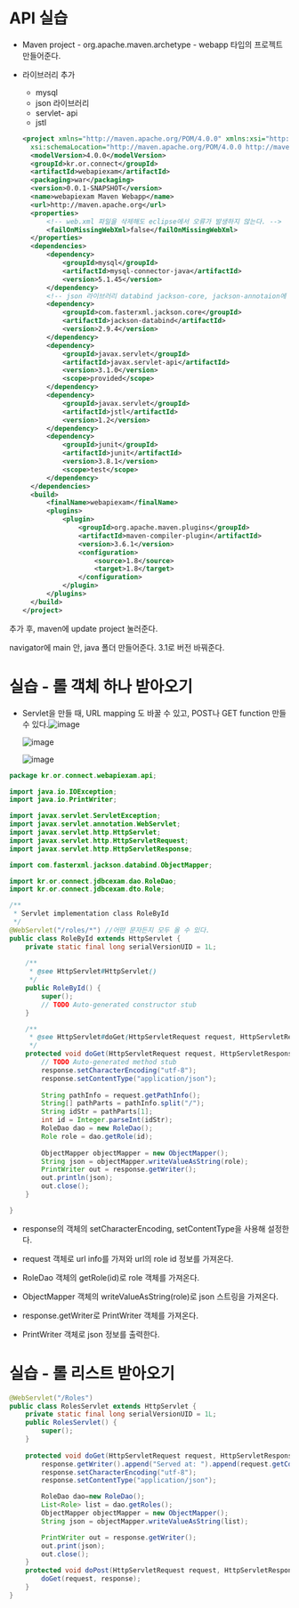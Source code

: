 # API 실습

- Maven project - org.apache.maven.archetype - webapp 타입의 프로젝트 만들어준다.

- 라이브러리 추가

  - mysql
  - json 라이브러리 
  - servlet- api
  - jstl

  ```xml
  <project xmlns="http://maven.apache.org/POM/4.0.0" xmlns:xsi="http://www.w3.org/2001/XMLSchema-instance"
  	xsi:schemaLocation="http://maven.apache.org/POM/4.0.0 http://maven.apache.org/maven-v4_0_0.xsd">
  	<modelVersion>4.0.0</modelVersion>
  	<groupId>kr.or.connect</groupId>
  	<artifactId>webapiexam</artifactId>
  	<packaging>war</packaging>
  	<version>0.0.1-SNAPSHOT</version>
  	<name>webapiexam Maven Webapp</name>
  	<url>http://maven.apache.org</url>
  	<properties>
  		<!-- web.xml 파일을 삭제해도 eclipse에서 오류가 발생하지 않는다. -->
  		<failOnMissingWebXml>false</failOnMissingWebXml>
  	</properties>
  	<dependencies>
  		<dependency>
  			<groupId>mysql</groupId>
  			<artifactId>mysql-connector-java</artifactId>
  			<version>5.1.45</version>
  		</dependency>
  		<!-- json 라이브러리 databind jackson-core, jackson-annotaion에 의존성이 있다. -->
  		<dependency>
  			<groupId>com.fasterxml.jackson.core</groupId>
  			<artifactId>jackson-databind</artifactId>
  			<version>2.9.4</version>
  		</dependency>
  		<dependency>
  			<groupId>javax.servlet</groupId>
  			<artifactId>javax.servlet-api</artifactId>
  			<version>3.1.0</version>
  			<scope>provided</scope>
  		</dependency>
  		<dependency>
  			<groupId>javax.servlet</groupId>
  			<artifactId>jstl</artifactId>
  			<version>1.2</version>
  		</dependency>
  		<dependency>
  			<groupId>junit</groupId>
  			<artifactId>junit</artifactId>
  			<version>3.8.1</version>
  			<scope>test</scope>
  		</dependency>
  	</dependencies>
  	<build>
  		<finalName>webapiexam</finalName>
  		<plugins>
  			<plugin>
  				<groupId>org.apache.maven.plugins</groupId>
  				<artifactId>maven-compiler-plugin</artifactId>
  				<version>3.6.1</version>
  				<configuration>
  					<source>1.8</source>
  					<target>1.8</target>
  				</configuration>
  			</plugin>
  		</plugins>
  	</build>
  </project>
  ```

  

추가 후, maven에 update project 눌러준다.

navigator에 main 안, java 폴더 만들어준다. 3.1로 버전 바꿔준다.

# 실습 - 롤 객체 하나 받아오기

- Servlet을 만들 때, URL mapping 도 바꿀 수 있고, POST나 GET function 만들 수 있다.![image](https://user-images.githubusercontent.com/37058233/126096039-b2fcb0cc-23c0-4bb8-a13a-9a4f85db65ce.png)

  ![image](https://user-images.githubusercontent.com/37058233/126096496-3ebc7b31-185b-4a7f-bd41-ca5f1f35ea10.png)

  ![image](https://user-images.githubusercontent.com/37058233/126097775-8e19f2a0-b708-4f2b-a1e1-065e6d96d62e.png)

```java
package kr.or.connect.webapiexam.api;

import java.io.IOException;
import java.io.PrintWriter;

import javax.servlet.ServletException;
import javax.servlet.annotation.WebServlet;
import javax.servlet.http.HttpServlet;
import javax.servlet.http.HttpServletRequest;
import javax.servlet.http.HttpServletResponse;

import com.fasterxml.jackson.databind.ObjectMapper;

import kr.or.connect.jdbcexam.dao.RoleDao;
import kr.or.connect.jdbcexam.dto.Role;

/**
 * Servlet implementation class RoleById
 */
@WebServlet("/roles/*") //어떤 문자든지 모두 올 수 있다.
public class RoleById extends HttpServlet {
	private static final long serialVersionUID = 1L;
       
    /**
     * @see HttpServlet#HttpServlet()
     */
    public RoleById() {
        super();
        // TODO Auto-generated constructor stub
    }

	/**
	 * @see HttpServlet#doGet(HttpServletRequest request, HttpServletResponse response)
	 */
	protected void doGet(HttpServletRequest request, HttpServletResponse response) throws ServletException, IOException {
		// TODO Auto-generated method stub
		response.setCharacterEncoding("utf-8");
		response.setContentType("application/json");
		
		String pathInfo = request.getPathInfo();
		String[] pathParts = pathInfo.split("/");
		String idStr = pathParts[1];
		int id = Integer.parseInt(idStr);
		RoleDao dao = new RoleDao();
		Role role = dao.getRole(id);
		
		ObjectMapper objectMapper = new ObjectMapper();
		String json = objectMapper.writeValueAsString(role);
		PrintWriter out = response.getWriter();
		out.println(json);
		out.close();
	}

}
```

- response의 객체의 setCharacterEncoding, setContentType을 사용해 설정한다.

- request 객체로 url info를 가져와 url의 role id 정보를 가져온다.
- RoleDao 객체의 getRole(id)로 role 객체를 가져온다.
- ObjectMapper 객체의  writeValueAsString(role)로 json 스트링을 가져온다.
- response.getWriter로 PrintWriter 객체를 가져온다.
- PrintWriter 객체로 json 정보를 출력한다.

# 실습 - 롤 리스트 받아오기

```java
@WebServlet("/Roles")
public class RolesServlet extends HttpServlet {
    private static final long serialVersionUID = 1L;
    public RolesServlet() {
        super();
    }
    
    protected void doGet(HttpServletRequest request, HttpServletResponse response) throws ServletException, IOException {
        response.getWriter().append("Served at: ").append(request.getContextPath());
        response.setCharacterEncoding("utf-8");
        response.setContentType("application/json");

        RoleDao dao=new RoleDao();
        List<Role> list = dao.getRoles();
        ObjectMapper objectMapper = new ObjectMapper();
        String json = objectMapper.writeValueAsString(list);

        PrintWriter out = response.getWriter();
        out.print(json);
        out.close();
    }
    protected void doPost(HttpServletRequest request, HttpServletResponse response) throws ServletException, IOException {
        doGet(request, response);
    }
}
```

